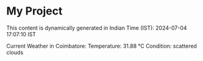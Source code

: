 # My Project

This content is dynamically generated in Indian Time (IST): 2024-07-04 17:07:10 IST


Current Weather in Coimbatore:
Temperature: 31.88 °C
Condition: scattered clouds
